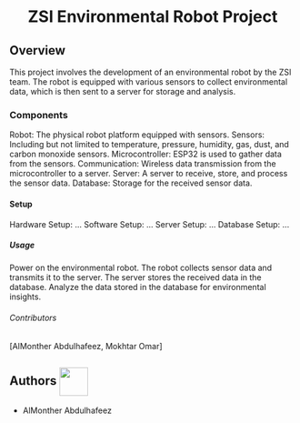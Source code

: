 <div align="center">
<h1> ZSI Environmental Robot Project </h1>
</div>

<h2> Overview </h2>
This project involves the development of an environmental robot by the ZSI team. The robot is equipped with various sensors to collect environmental data, which is then sent to a server for storage and analysis.

<h3> Components </h3>
Robot: The physical robot platform equipped with sensors.
Sensors: Including but not limited to temperature, pressure, humidity, gas, dust, and carbon monoxide sensors.
Microcontroller: ESP32 is used to gather data from the sensors.
Communication: Wireless data transmission from the microcontroller to a server.
Server: A server to receive, store, and process the sensor data.
Database: Storage for the received sensor data.
<h4> Setup </h4>
Hardware Setup: ...
Software Setup: ...
Server Setup: ...
Database Setup: ...
<h5> Usage </h5>
Power on the environmental robot.
The robot collects sensor data and transmits it to the server.
The server stores the received data in the database.
Analyze the data stored in the database for environmental insights.
<h6> Contributors </h6>
[AlMonther Abdulhafeez, Mokhtar Omar]


## Authors <img src="https://cdn-icons-png.flaticon.com/128/2463/2463510.png" width=50 align=center>

* AlMonther Abdulhafeez <a href="https://github.com/AlMonther9" a>
<br>
